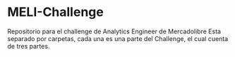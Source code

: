 # MELI-Challenge
Repositorio para el challenge de Analytics Engineer de Mercadolibre
Esta separado por carpetas, cada una es una parte del Challenge, el cual cuenta de tres partes.
